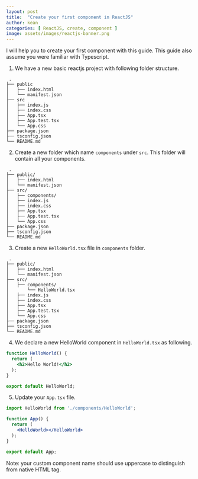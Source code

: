 ```yaml
---
layout: post
title:  "Create your first component in ReactJS"
author: kean
categories: [ ReactJS, create, component ]
image: assets/images/reactjs-banner.png
---
```

I will help you to create your first component with this guide. This guide also assume you were familiar with Typescript.

1. We have a new basic reactjs project with following folder structure.
```
 .
├── public 
│   ├── index.html
│   └── manifest.json
├── src 
│   ├── index.js
│   ├── index.css
│   ├── App.tsx
│   ├── App.test.tsx
│   └── App.css
├── package.json 
├── tsconfig.json
└── README.md
```

2. Create a new folder which name `components` under `src`. This folder will contain all your components.
```
 .
├── public/
│   ├── index.html
│   └── manifest.json
├── src/
│   ├── components/
│   ├── index.js
│   ├── index.css
│   ├── App.tsx
│   ├── App.test.tsx
│   └── App.css
├── package.json 
├── tsconfig.json
└── README.md
```

3. Create a new `HelloWorld.tsx` file in `components` folder.
```
 .
├── public/
│   ├── index.html
│   └── manifest.json
├── src/
│   ├── components/
│       └── HelloWorld.tsx
│   ├── index.js
│   ├── index.css
│   ├── App.tsx
│   ├── App.test.tsx
│   └── App.css
├── package.json 
├── tsconfig.json
└── README.md
```

4. We declare a new HelloWorld component in `HelloWorld.tsx` as following.
```jsx
function HelloWorld() {
  return (
    <h2>Hello World!</h2>
  );
}

export default HelloWorld;
```

5. Update your `App.tsx` file.
```jsx
import HelloWorld from './components/HelloWorld';

function App() {
  return (
    <HelloWorld></HelloWorld>
  );
}

export default App;
```

Note: your custom component name should use uppercase to distinguish from native HTML tag.